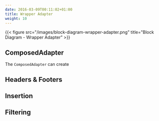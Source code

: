 ```yaml
---
date: 2016-03-09T00:11:02+01:00
title: Wrapper Adapter
weight: 10
---
```


{{< figure src="/images/block-diagram-wrapper-adapter.png" title="Block Diagram - Wrapper Adapter" >}}


## ComposedAdapter

The `ComposedAdapter` can create


## Headers & Footers


## Insertion


## Filtering


